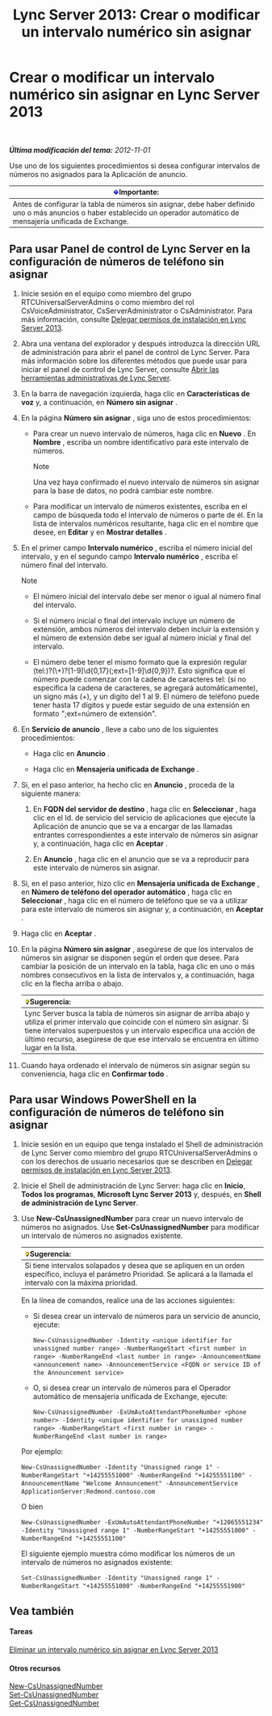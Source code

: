 ﻿---
title: 'Lync Server 2013: Crear o modificar un intervalo numérico sin asignar'
TOCTitle: Crear o modificar un intervalo numérico sin asignar
ms:assetid: a102b226-0460-4d5c-82f9-79b8444fa958
ms:mtpsurl: https://technet.microsoft.com/es-es/library/Gg412748(v=OCS.15)
ms:contentKeyID: 48276166
ms.date: 01/07/2017
mtps_version: v=OCS.15
ms.translationtype: HT
---

# Crear o modificar un intervalo numérico sin asignar en Lync Server 2013

 

_**Última modificación del tema:** 2012-11-01_

Use uno de los siguientes procedimientos si desea configurar intervalos de números no asignados para la Aplicación de anuncio.

<table>
<thead>
<tr class="header">
<th><img src="images/Gg425917.important(OCS.15).gif" title="important" alt="important" />Importante:</th>
</tr>
</thead>
<tbody>
<tr class="odd">
<td>Antes de configurar la tabla de números sin asignar, debe haber definido uno o más anuncios o haber establecido un operador automático de mensajería unificada de Exchange.</td>
</tr>
</tbody>
</table>


## Para usar Panel de control de Lync Server en la configuración de números de teléfono sin asignar

1.  Inicie sesión en el equipo como miembro del grupo RTCUniversalServerAdmins o como miembro del rol CsVoiceAdministrator, CsServerAdministrator o CsAdministrator. Para más información, consulte [Delegar permisos de instalación en Lync Server 2013](lync-server-2013-delegate-setup-permissions.md).

2.  Abra una ventana del explorador y después introduzca la dirección URL de administración para abrir el panel de control de Lync Server. Para más información sobre los diferentes métodos que puede usar para iniciar el panel de control de Lync Server, consulte [Abrir las herramientas administrativas de Lync Server](lync-server-2013-open-lync-server-administrative-tools.md).

3.  En la barra de navegación izquierda, haga clic en **Características de voz** y, a continuación, en **Número sin asignar** .

4.  En la página **Número sin asignar** , siga uno de estos procedimientos:
    
      - Para crear un nuevo intervalo de números, haga clic en **Nuevo** . En **Nombre** , escriba un nombre identificativo para este intervalo de números.
        

        > [!NOTE]
        > Una vez haya confirmado el nuevo intervalo de números sin asignar para la base de datos, no podrá cambiar este nombre.

    
      - Para modificar un intervalo de números existentes, escriba en el campo de búsqueda todo el intervalo de números o parte de él. En la lista de intervalos numéricos resultante, haga clic en el nombre que desee, en **Editar** y en **Mostrar detalles** .

5.  En el primer campo **Intervalo numérico** , escriba el número inicial del intervalo, y en el segundo campo **Intervalo numérico** , escriba el número final del intervalo.
    

    > [!NOTE]
    > <UL>
    > <LI>
    > <P>El número inicial del intervalo debe ser menor o igual al número final del intervalo.</P>
    > <LI>
    > <P>Si el número inicial o final del intervalo incluye un número de extensión, ambos números del intervalo deben incluir la extensión y el número de extensión debe ser igual al número inicial y final del intervalo.</P>
    > <LI>
    > <P>El número debe tener el mismo formato que la expresión regular (tel:)?(\+)?[1-9]\d{0,17}(;ext=[1-9]\d{0,9})?. Esto significa que el número puede comenzar con la cadena de caracteres tel: (si no especifica la cadena de caracteres, se agregará automáticamente), un signo más (+), y un dígito del 1 al 9. El número de teléfono puede tener hasta 17 dígitos y puede estar seguido de una extensión en formato ";ext=número de extensión".</P></LI></UL>



6.  En **Servicio de anuncio** , lleve a cabo uno de los siguientes procedimientos:
    
      - Haga clic en **Anuncio** .
    
      - Haga clic en **Mensajería unificada de Exchange** .

7.  Si, en el paso anterior, ha hecho clic en **Anuncio** , proceda de la siguiente manera:
    
    1.  En **FQDN del servidor de destino** , haga clic en **Seleccionar** , haga clic en el Id. de servicio del servicio de aplicaciones que ejecute la Aplicación de anuncio que se va a encargar de las llamadas entrantes correspondientes a este intervalo de números sin asignar y, a continuación, haga clic en **Aceptar** .
    
    2.  En **Anuncio** , haga clic en el anuncio que se va a reproducir para este intervalo de números sin asignar.

8.  Si, en el paso anterior, hizo clic en **Mensajería unificada de Exchange** , en **Número de teléfono del operador automático** , haga clic en **Seleccionar** , haga clic en el número de teléfono que se va a utilizar para este intervalo de números sin asignar y, a continuación, en **Aceptar** .

9.  Haga clic en **Aceptar** .

10. En la página **Número sin asignar** , asegúrese de que los intervalos de números sin asignar se disponen según el orden que desee. Para cambiar la posición de un intervalo en la tabla, haga clic en uno o más nombres consecutivos en la lista de intervalos y, a continuación, haga clic en la flecha arriba o abajo.
    
    <table>
    <thead>
    <tr class="header">
    <th><img src="images/JJ205319.tip(OCS.15).gif" title="tip" alt="tip" />Sugerencia:</th>
    </tr>
    </thead>
    <tbody>
    <tr class="odd">
    <td>Lync Server busca la tabla de números sin asignar de arriba abajo y utiliza el primer intervalo que coincide con el número sin asignar. Si tiene intervalos superpuestos y un intervalo especifica una acción de último recurso, asegúrese de que ese intervalo se encuentra en último lugar en la lista.</td>
    </tr>
    </tbody>
    </table>


11. Cuando haya ordenado el intervalo de números sin asignar según su conveniencia, haga clic en **Confirmar todo** .

## Para usar Windows PowerShell en la configuración de números de teléfono sin asignar

1.  Inicie sesión en un equipo que tenga instalado el Shell de administración de Lync Server como miembro del grupo RTCUniversalServerAdmins o con los derechos de usuario necesarios que se describen en [Delegar permisos de instalación en Lync Server 2013](lync-server-2013-delegate-setup-permissions.md).

2.  Inicie el Shell de administración de Lync Server: haga clic en **Inicio**, **Todos los programas**, **Microsoft Lync Server 2013** y, después, en **Shell de administración de Lync Server**.

3.  Use **New-CsUnassignedNumber** para crear un nuevo intervalo de números no asignados. Use **Set-CsUnassignedNumber** para modificar un intervalo de números no asignados existente.
    
    <table>
    <thead>
    <tr class="header">
    <th><img src="images/JJ205319.tip(OCS.15).gif" title="tip" alt="tip" />Sugerencia:</th>
    </tr>
    </thead>
    <tbody>
    <tr class="odd">
    <td>Si tiene intervalos solapados y desea que se apliquen en un orden específico, incluya el parámetro Prioridad. Se aplicará a la llamada el intervalo con la máxima prioridad.</td>
    </tr>
    </tbody>
    </table>
    
    En la línea de comandos, realice una de las acciones siguientes:
    
      - Si desea crear un intervalo de números para un servicio de anuncio, ejecute:
        
            New-CsUnassignedNumber -Identity <unique identifier for unassigned number range> -NumberRangeStart <first number in range> -NumberRangeEnd <last number in range> -AnnouncementName <announcement name> -AnnouncementService <FQDN or service ID of the Announcement service>
    
      - O, si desea crear un intervalo de números para el Operador automático de mensajería unificada de Exchange, ejecute:
        
            New-CsUnassignedNumber -ExUmAutoAttendantPhoneNumber <phone number> -Identity <unique identifier for unassigned number range> -NumberRangeStart <first number in range> -NumberRangeEnd <last number in range>
    
    Por ejemplo:
    
        New-CsUnassignedNumber -Identity "Unassigned range 1" -NumberRangeStart "+14255551000" -NumberRangeEnd "+14255551100" -AnnouncementName "Welcome Announcement" -AnnouncementService ApplicationServer:Redmond.contoso.com
    
    O bien
    
        New-CsUnassignedNumber -ExUmAutoAttendantPhoneNumber "+12065551234" -Identity "Unassigned range 1" -NumberRangeStart "+14255551000" -NumberRangeEnd "+14255551100"
    
    El siguiente ejemplo muestra cómo modificar los números de un intervalo de números no asignados existente:
    
        Set-CsUnassignedNumber -Identity "Unassigned range 1" -NumberRangeStart "+14255551000" -NumberRangeEnd "+14255551900"

## Vea también

#### Tareas

[Eliminar un intervalo numérico sin asignar en Lync Server 2013](lync-server-2013-delete-an-unassigned-number-range.md)  

#### Otros recursos

[New-CsUnassignedNumber](new-csunassignednumber.md)  
[Set-CsUnassignedNumber](set-csunassignednumber.md)  
[Get-CsUnassignedNumber](get-csunassignednumber.md)

